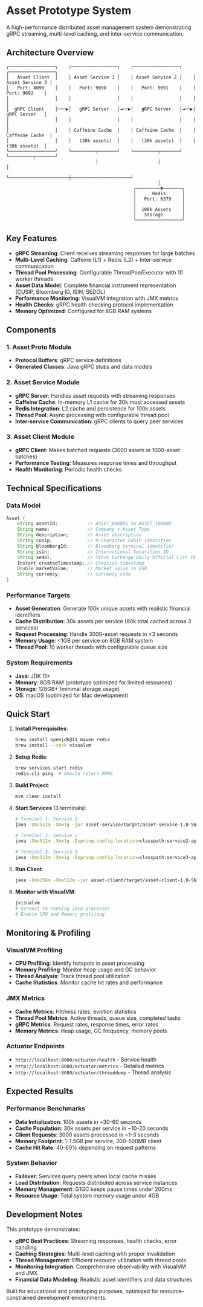 # Asset Prototype System

A high-performance distributed asset management system demonstrating gRPC streaming, multi-level caching, and inter-service communication.

## Architecture Overview

```
┌─────────────────┐    ┌─────────────────┐    ┌─────────────────┐    ┌─────────────────┐
│   Asset Client  │    │ Asset Service 1 │    │ Asset Service 2 │    │ Asset Service 3 │
│   Port: 8090    │    │   Port: 9090    │    │   Port: 9091    │    │   Port: 9092    │
│                 │    │                 │    │                 │    │                 │
│  gRPC Client    │───▶│   gRPC Server   │◄──▶│   gRPC Server   │◄──▶│   gRPC Server   │
│                 │    │                 │    │                 │    │                 │
│                 │    │ Caffeine Cache  │    │ Caffeine Cache  │    │ Caffeine Cache  │
│                 │    │   (30k assets)  │    │   (30k assets)  │    │   (30k assets)  │
└─────────────────┘    └─────────┬───────┘    └─────────┬───────┘    └─────────┬───────┘
                                 │                      │                      │
                                 └──────────────────────┼──────────────────────┘
                                                        │
                                               ┌─────────▼───────┐
                                               │      Redis      │
                                               │   Port: 6379    │
                                               │                 │
                                               │  100k Assets    │
                                               │   Storage       │
                                               └─────────────────┘
```

## Key Features

- **gRPC Streaming**: Client receives streaming responses for large batches
- **Multi-Level Caching**: Caffeine (L1) + Redis (L2) + Inter-service communication
- **Thread Pool Processing**: Configurable ThreadPoolExecutor with 10 worker threads
- **Asset Data Model**: Complete financial instrument representation (CUSIP, Bloomberg ID, ISIN, SEDOL)
- **Performance Monitoring**: VisualVM integration with JMX metrics
- **Health Checks**: gRPC health checking protocol implementation
- **Memory Optimized**: Configured for 8GB RAM systems

## Components

### 1. Asset Proto Module
- **Protocol Buffers**: gRPC service definitions
- **Generated Classes**: Java gRPC stubs and data models

### 2. Asset Service Module
- **gRPC Server**: Handles asset requests with streaming responses
- **Caffeine Cache**: In-memory L1 cache for 30k most accessed assets
- **Redis Integration**: L2 cache and persistence for 100k assets
- **Thread Pool**: Async processing with configurable thread pool
- **Inter-service Communication**: gRPC clients to query peer services

### 3. Asset Client Module
- **gRPC Client**: Makes batched requests (3000 assets in 1000-asset batches)
- **Performance Testing**: Measures response times and throughput
- **Health Monitoring**: Periodic health checks

## Technical Specifications

### Data Model
```java
Asset {
    String assetId;           // ASSET_000001 to ASSET_100000
    String name;              // Company + Asset Type
    String description;       // Asset description
    String cusip;             // 9-character CUSIP identifier
    String bloombergId;       // Bloomberg terminal identifier
    String isin;              // International Securities ID
    String sedol;             // Stock Exchange Daily Official List ID
    Instant createdTimestamp; // Creation timestamp
    Double marketValue;       // Market value in USD
    String currency;          // Currency code
}
```

### Performance Targets
- **Asset Generation**: Generate 100k unique assets with realistic financial identifiers
- **Cache Distribution**: 30k assets per service (90k total cached across 3 services)
- **Request Processing**: Handle 3000-asset requests in <3 seconds
- **Memory Usage**: <1GB per service on 8GB RAM system
- **Thread Pool**: 10 worker threads with configurable queue size

### System Requirements
- **Java**: JDK 11+
- **Memory**: 8GB RAM (prototype optimized for limited resources)
- **Storage**: 128GB+ (minimal storage usage)
- **OS**: macOS (optimized for Mac development)

## Quick Start

1. **Install Prerequisites**:
   ```bash
   brew install openjdk@11 maven redis
   brew install --cask visualvm
   ```

2. **Setup Redis**:
   ```bash
   brew services start redis
   redis-cli ping  # Should return PONG
   ```

3. **Build Project**:
   ```bash
   mvn clean install
   ```

4. **Start Services** (3 terminals):
   ```bash
   # Terminal 1: Service 1
   java -Xms512m -Xmx1g -jar asset-service/target/asset-service-1.0-SNAPSHOT.jar
   
   # Terminal 2: Service 2  
   java -Xms512m -Xmx1g -Dspring.config.location=classpath:service2-application.properties -jar asset-service/target/asset-service-1.0-SNAPSHOT.jar
   
   # Terminal 3: Service 3
   java -Xms512m -Xmx1g -Dspring.config.location=classpath:service3-application.properties -jar asset-service/target/asset-service-1.0-SNAPSHOT.jar
   ```

5. **Run Client**:
   ```bash
   java -Xms256m -Xmx512m -jar asset-client/target/asset-client-1.0-SNAPSHOT.jar
   ```

6. **Monitor with VisualVM**:
   ```bash
   jvisualvm
   # Connect to running Java processes
   # Enable CPU and Memory profiling
   ```

## Monitoring & Profiling

### VisualVM Profiling
- **CPU Profiling**: Identify hotspots in asset processing
- **Memory Profiling**: Monitor heap usage and GC behavior
- **Thread Analysis**: Track thread pool utilization
- **Cache Statistics**: Monitor cache hit rates and performance

### JMX Metrics
- **Cache Metrics**: Hit/miss rates, eviction statistics
- **Thread Pool Metrics**: Active threads, queue size, completed tasks
- **gRPC Metrics**: Request rates, response times, error rates
- **Memory Metrics**: Heap usage, GC frequency, memory pools

### Actuator Endpoints
- `http://localhost:8080/actuator/health` - Service health
- `http://localhost:8080/actuator/metrics` - Detailed metrics
- `http://localhost:8080/actuator/threaddump` - Thread analysis

## Expected Results

### Performance Benchmarks
- **Data Initialization**: 100k assets in ~30-60 seconds
- **Cache Population**: 30k assets per service in ~10-20 seconds
- **Client Requests**: 3000 assets processed in ~1-3 seconds
- **Memory Footprint**: 1-1.5GB per service, 300-500MB client
- **Cache Hit Rate**: 40-60% depending on request patterns

### System Behavior
- **Failover**: Services query peers when local cache misses
- **Load Distribution**: Requests distributed across service instances
- **Memory Management**: G1GC keeps pause times under 200ms
- **Resource Usage**: Total system memory usage under 4GB

## Development Notes

This prototype demonstrates:
- **gRPC Best Practices**: Streaming responses, health checks, error handling
- **Caching Strategies**: Multi-level caching with proper invalidation
- **Thread Management**: Efficient resource utilization with thread pools
- **Monitoring Integration**: Comprehensive observability with VisualVM and JMX
- **Financial Data Modeling**: Realistic asset identifiers and data structures

Built for educational and prototyping purposes, optimized for resource-constrained development environments.